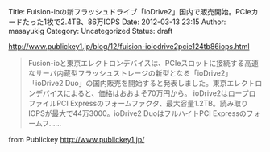 Title: Fuision-ioの新フラッシュドライブ「ioDrive2」国内で販売開始。PCIeカードたった1枚で2.4TB、86万IOPS
Date: 2012-03-13 23:15
Author: masayukig
Category: Uncategorized
Status: draft

<http://www.publickey1.jp/blog/12/fuision-ioiodrive2pcie124tb86iops.html>  
  
  

> Fusion-ioと東京エレクトロンデバイスは、PCIeスロットに接続する高速なサーバ内蔵型フラッシュストレージの新型となる「ioDrive2」「ioDrive2
> Duo」の国内販売を開始すると発表しました。東京エレクトロンデバイスによると、価格はおおよそ70万円から。
> ioDrive2はロープロファイルPCI
> Expressのフォームファクタ、最大容量1.2TB。読み取りIOPSが最大で44万3000。ioDrive2
> DuoはフルハイトPCI Expressのフォームフ……

  
  
from Publickey <http://www.publickey1.jp/>
